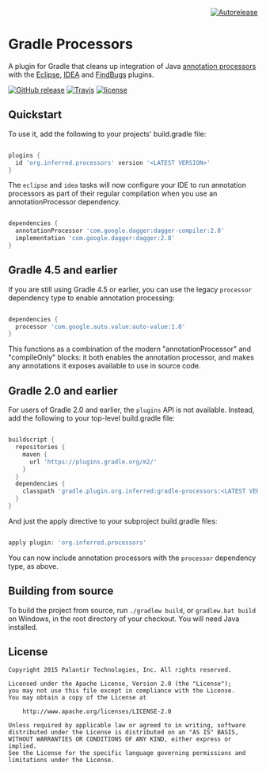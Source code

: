 <p align="right">
<a href="https://autorelease.general.dmz.palantir.tech/palantir/gradle-processors"><img src="https://img.shields.io/badge/Perform%20an-Autorelease-success.svg" alt="Autorelease"></a>
</p>

Gradle Processors
=================

A plugin for Gradle that cleans up integration of Java [annotation processors][] with the
[Eclipse][], [IDEA][] and [FindBugs][] plugins.

[annotation processors]: http://docs.oracle.com/javase/6/docs/api/javax/annotation/processing/Processor.html
[Eclipse]: https://docs.gradle.org/current/userguide/eclipse_plugin.html
[IDEA]: https://docs.gradle.org/current/userguide/idea_plugin.html
[FindBugs]: https://docs.gradle.org/current/userguide/findbugs_plugin.html

[![GitHub release](https://img.shields.io/github/release/palantir/gradle-processors.svg?maxAge=60)](https://plugins.gradle.org/plugin/org.inferred.processors)
[![Travis](https://img.shields.io/travis/palantir/gradle-processors.svg?maxAge=60)](https://travis-ci.org/palantir/gradle-processors)
[![license](https://img.shields.io/github/license/palantir/gradle-processors.svg?maxAge=2592000)](http://www.apache.org/licenses/LICENSE-2.0)

Quickstart
----------

To use it, add the following to your projects' build.gradle file:

```gradle

plugins {
  id 'org.inferred.processors' version '<LATEST VERSION>'
}
```

The `eclipse` and `idea` tasks will now configure your IDE to run annotation processors as part
of their regular compilation when you use an annotationProcessor dependency.

```gradle

dependencies {
  annotationProcessor 'com.google.dagger:dagger-compiler:2.8'
  implementation 'com.google.dagger:dagger:2.8'
}
```

Gradle 4.5 and earlier
----------------------

If you are still using Gradle 4.5 or earlier, you can use the legacy `processor` dependency type to enable annotation processing:


```gradle

dependencies {
  processor 'com.google.auto.value:auto-value:1.0'
}
```

This functions as a combination of the modern "annotationProcessor" and "compileOnly" blocks: it both enables the annotation processor, and makes any annotations it exposes available to use in source code.

Gradle 2.0 and earlier
----------------------

For users of Gradle 2.0 and earlier, the `plugins` API is not available. Instead, add the
following to your top-level build.gradle file:

```gradle

buildscript {
  repositories {
    maven {
      url 'https://plugins.gradle.org/m2/'
    }
  }
  dependencies {
    classpath 'gradle.plugin.org.inferred:gradle-processors:<LATEST VERSION>'
  }
}
```

And just the apply directive to your subproject build.gradle files:

```gradle

apply plugin: 'org.inferred.processors'
```

You can now include annotation processors with the `processor` dependency type, as above.

Building from source
--------------------

To build the project from source, run `./gradlew build`, or `gradlew.bat build` on Windows,
in the root directory of your checkout. You will need Java installed.

License
-------

```
Copyright 2015 Palantir Technologies, Inc. All rights reserved.

Licensed under the Apache License, Version 2.0 (the "License");
you may not use this file except in compliance with the License.
You may obtain a copy of the License at

    http://www.apache.org/licenses/LICENSE-2.0

Unless required by applicable law or agreed to in writing, software
distributed under the License is distributed on an "AS IS" BASIS,
WITHOUT WARRANTIES OR CONDITIONS OF ANY KIND, either express or implied.
See the License for the specific language governing permissions and
limitations under the License.
```

